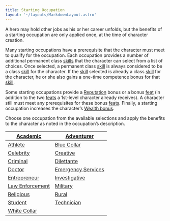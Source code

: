```yaml
---
title: Starting Occupation
layout: '~/layouts/MarkdownLayout.astro'
---
```

A hero may hold other jobs as his or her career unfolds, but the benefits of a
starting occupation are only applied once, at the time of character creation.

Many starting occupations have a prerequisite that the character must meet to
qualify for the occupation. Each occupation provides a number of additional
permanent class [skills](/modern.d20.srd/skills) that the character can
select from a list of choices. Once selected, a permanent class
[skill](/modern.d20.srd/skills) is always considered to be a class
[skill](/modern.d20.srd/skills) for the character. If the
[skill](/modern.d20.srd/skills) selected is already a class
[skill](/modern.d20.srd/skills) for the character, he or she also gains
a one-time competence bonus for that [skill](/modern.d20.srd/skills).

Some starting occupations provide a
[Reputation](/modern.d20.srd/reputation) bonus or a bonus
[feat](/modern.d20.srd/feats) (in addition to the two
[feats](/modern.d20.srd/feats) a 1st-level character already receives).
A character still must meet any prerequisites for these bonus
[feats](/modern.d20.srd/feats). Finally, a starting occupation increases
the character’s [Wealth bonus](/modern.d20.srd/wealth/wealth.bonus).

Choose one occupation from the available selections and apply the benefits to
the character as noted in the occupation’s description.

| [Academic](/modern.d20.srd/starting.occupation/academic) | [Adventurer](/modern.d20.srd/starting.occupation/adventurer) |
|---|---|
| [Athlete](/modern.d20.srd/starting.occupation/athlete) | [Blue Collar](/modern.d20.srd/starting.occupation/blue.collar) |
| [Celebrity](/modern.d20.srd/starting.occupation/celebrity) | [Creative](/modern.d20.srd/starting.occupation/creative) |
| [Criminal](/modern.d20.srd/starting.occupation/criminal) | [Dilettante](/modern.d20.srd/starting.occupation/dilettante) |
| [Doctor](/modern.d20.srd/starting.occupation/doctor) | [Emergency Services](/modern.d20.srd/starting.occupation/emergency.services) |
| [Entrepreneur](/modern.d20.srd/starting.occupation/entrepreneur) | [Investigative](/modern.d20.srd/starting.occupation/investigative) |
| [Law Enforcement](/modern.d20.srd/starting.occupation/law.enforcement) | [Military](/modern.d20.srd/starting.occupation/military) |
| [Religious](/modern.d20.srd/starting.occupation/religious) | [Rural](/modern.d20.srd/starting.occupation/rural) |
| [Student](/modern.d20.srd/starting.occupation/student) | [Technician](/modern.d20.srd/starting.occupation/technician) |
| [White Collar](/modern.d20.srd/starting.occupation/white.collar) |
